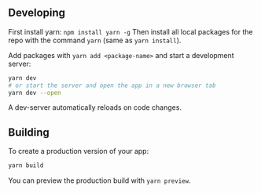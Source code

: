 ## Developing

First install yarn: `npm install yarn -g`
Then install all local packages for the repo with the command `yarn` (same as `yarn install`).

Add packages with `yarn add <package-name>` and start a development server:

```bash
yarn dev
# or start the server and open the app in a new browser tab
yarn dev --open
```

A dev-server automatically reloads on code changes.

## Building

To create a production version of your app:

```bash
yarn build
```

You can preview the production build with `yarn preview`.


